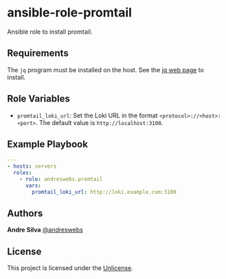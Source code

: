 # ansible-role-promtail

Ansible role to install promtail.

## Requirements

The `jq` program must be installed on the host. See the
[jq web page](https://stedolan.github.io/jq/) to install.

## Role Variables

- `promtail_loki_url`: Set the Loki URL in the format `<protocol>://<host>:<port>`.
  The default value is `http://localhost:3100`.

## Example Playbook

```yaml
---
- hosts: servers
  roles:
    - role: andreswebs.promtail
      vars:
        promtail_loki_url: http://loki.example.com:3100
```

## Authors

**Andre Silva** [@andreswebs](https://github.com/andreswebs)

## License

This project is licensed under the [Unlicense](UNLICENSE.md).
